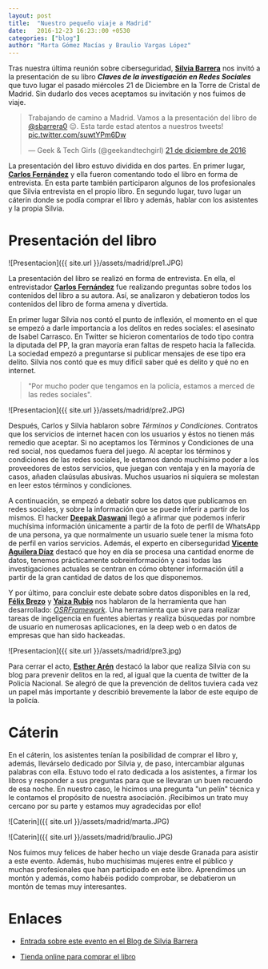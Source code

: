 ```yaml
---
layout: post
title:  "Nuestro pequeño viaje a Madrid"
date:   2016-12-23 16:23::00 +0530
categories: ["blog"]
author: "Marta Gómez Macías y Braulio Vargas López"
---
```


Tras nuestra última reunión sobre ciberseguridad, [__Silvia Barrera__](https://twitter.com/sbarrera0) nos invitó a la presentación de su libro ___Claves de la investigación en Redes Sociales___ que tuvo lugar el pasado miércoles 21 de Diciembre en la Torre de Cristal de Madrid. Sin dudarlo dos veces aceptamos su invitación y nos fuimos de viaje.

<blockquote class="twitter-tweet" data-lang="es"><p lang="es" dir="ltr">Trabajando de camino a Madrid. Vamos a la presentación del libro de <a href="https://twitter.com/sbarrera0">@sbarrera0</a> 😉. Esta tarde estad atentos a nuestros tweets! <a href="https://t.co/suwtYPm6Dw">pic.twitter.com/suwtYPm6Dw</a></p>&mdash; Geek &amp; Tech Girls (@geekandtechgirl) <a href="https://twitter.com/geekandtechgirl/status/811505676849729536">21 de diciembre de 2016</a></blockquote>
<script async src="//platform.twitter.com/widgets.js" charset="utf-8"></script>

La presentación del libro estuvo dividida en dos partes. En primer lugar, [__Carlos Fernández__](https://twitter.com/carfergue) y ella fueron comentando todo el libro en forma de entrevista. En esta parte también participaron algunos de los profesionales que Silvia entrevista en el propio libro. En segundo lugar, tuvo lugar un cáterin donde se podía comprar el libro y además, hablar con los asistentes y la propia Silvia.

# Presentación del libro

![Presentacion]({{ site.url }}/assets/madrid/pre1.JPG)

La presentación del libro se realizó en forma de entrevista. En ella, el entrevistador [__Carlos Fernández__](https://twitter.com/carfergue) fue realizando preguntas sobre todos los contenidos del libro a su autora. Así, se analizaron y debatieron todos los contenidos del libro de forma amena y divertida. 

En primer lugar Silvia nos contó el punto de inflexión, el momento en el que se empezó a darle importancia a los delitos en redes sociales: el asesinato de Isabel Carrasco. En Twitter se hicieron comentarios de todo tipo contra la diputada del PP, la gran mayoría eran faltas de respeto hacia la fallecida. La sociedad empezó a preguntarse si publicar mensajes de ese tipo era delito. Silvia nos contó que es muy difícil saber qué es delito y qué no en internet.

> "Por mucho poder que tengamos en la policía, estamos a merced de las redes sociales".

![Presentacion]({{ site.url }}/assets/madrid/pre2.JPG)

Después, Carlos y Silvia hablaron sobre _Términos y Condiciones_. Contratos que los servicios de internet hacen con los usuarios y éstos no tienen más remedio que aceptar. Si no aceptamos los Términos y Condiciones de una red social, nos quedamos fuera del juego. Al aceptar los términos y condiciones de las redes sociales, le estamos dando muchísimo poder a los proveedores de estos servicios, que juegan con ventaja y en la mayoría de casos, añaden claúsulas abusivas. Muchos usuarios ni siquiera se molestan en leer estos términos y condiciones.

A continuación, se empezó a debatir sobre los datos que publicamos en redes sociales, y sobre la información que se puede inferir a partir de los mismos. El hacker [__Deepak Daswani__](https://twitter.com/dipudaswani) llegó a afirmar que podemos inferir muchísima información únicamente a partir de la foto de perfil de WhatsApp de una persona, ya que normalmente un usuario suele tener la misma foto de perfil en varios servicios. Además, el experto en ciberseguridad [__Vicente Aguilera Díaz__](https://twitter.com/VAguileraDiaz) destacó que hoy en día se procesa una cantidad enorme de datos, tenemos prácticamente sobreinformación y casi todas las investigaciones actuales se centran en cómo obtener información útil a partir de la gran cantidad de datos de los que disponemos.

Y por último, para concluir este debate sobre datos disponibles en la red, [__Félix Brezo__](https://twitter.com/febrezo) y [__Yaiza Rubio__](https://twitter.com/yrubiosec) nos hablaron de la herramienta que han desarrollado: [_OSRFramework_](https://github.com/i3visio/osrframework). Una herramienta que sirve para realizar tareas de ingeligencia en fuentes abiertas y realiza búsquedas por nombre de usuario en numerosas aplicaciones, en la deep web o en datos de empresas que han sido hackeadas.

![Presentacion]({{ site.url }}/assets/madrid/pre3.jpg)

Para cerrar el acto, [__Esther Arén__](https://twitter.com/chicageo68) destacó la labor que realiza Silvia con su blog para prevenir delitos en la red, al igual que la cuenta de twitter de la Policía Nacional. Se alegró de que la prevención de delitos tuviera cada vez un papel más importante y describió brevemente la labor de este equipo de la policía.

# Cáterin 

En el cáterin, los asistentes tenían la posibilidad de comprar el libro y, además, llevárselo dedicado por Silvia y, de paso, intercambiar algunas palabras con ella. Estuvo todo el rato dedicada a los asistentes, a firmar los libros y responder a sus preguntas para que se llevaran un buen recuerdo de esa noche. En nuestro caso, le hicimos una pregunta "un pelín" técnica y le contamos el propósito de nuestra asociación. ¡Recibimos un trato muy cercano por su parte y estamos muy agradecidas por ello!

![Caterin]({{ site.url }}/assets/madrid/marta.JPG)

![Caterin]({{ site.url }}/assets/madrid/braulio.JPG)

Nos fuimos muy felices de haber hecho un viaje desde Granada para asistir a este evento. Además, hubo muchísimas mujeres entre el público y muchas profesionales que han participado en este libro. Aprendimos un montón y además, como habéis podido comprobar, se debatieron un montón de temas muy interesantes.  

# Enlaces

* [Entrada sobre este evento en el Blog de Silvia Barrera](http://www.tecnoxplora.com/internet/ciudad-con-ley/silvia-barrera-redes-sociales-estan-encima-jueces-que-deja-desprotegidas-victimas_20161222585bacbf0cf211d2a9f08965.html)

* [Tienda online para comprar el libro](https://sbarrera.es/tienda/libros/claves/)
